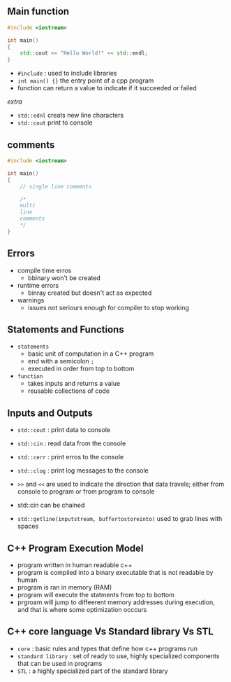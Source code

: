 
## Main function

```cpp
#include <iostream>

int main()
{
    std::cout << "Hello World!" << std::endl;
}
```
- `#include` : used to include libraries 
- `int main() {}` the entry point of a cpp program
- function can return a value to indicate if it succeeded or failed

*extra*
- `std::ednl` creats new line characters
- `std::cout` print to console

## comments

```cpp
#include <iostream>

int main()
{
    // single line comments

    /* 
    multi
    line
    comments
    */
}
```

## Errors

- compile time erros
    - bbinary won't be created
- runtime errors
    - binray created but doesn't act as expected
- warnings
    - issues not seriours enough for compiler to stop working

## Statements and Functions

- `statements`
    - basic unit of computation in a C++ program
    - end with a semicolon `;`
    - executed in order from top to bottom
- `function`
    - takes inputs and returns a value
    - reusable collections of code

## Inputs and Outputs

- `std::cout` : print data to console
- `std::cin` : read data from the console
- `std::cerr` : print erros to the console
- `std::clog` : print log messages to the console

- `>>` and `<<` are used to indicate the direction that data travels; either from console to program or from program to console
- std::cin can be chained
- `std::getline(inputstream, buffertostoreinto)` used to grab lines with spaces

## C++ Program Execution Model

- program written in human readable c++
- program is compiled into a binary executable that is not readable by human
- program is ran in memory (RAM)
- program will execute the statments from top to bottom
- prgroam will jump to diffeerent memory addresses during execution, and that is where some optimization occcurs

## C++ core language Vs Standard library Vs STL

- `core` : basic rules and types that define how c++ programs run
- `standard library` : set of ready to use, highly specialized components that can be used in programs
- `STL` : a highly specialized part of the standard library
